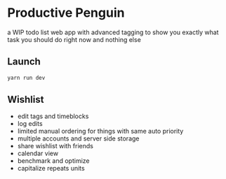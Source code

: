 # Productive Penguin
a WIP todo list web app with advanced tagging to show you exactly what task you should do right now and nothing else

## Launch
```sh
yarn run dev
```

## Wishlist

* edit tags and timeblocks
* log edits
* limited manual ordering for things with same auto priority
* multiple accounts and server side storage
* share wishlist with friends
* calendar view
* benchmark and optimize
* capitalize repeats units